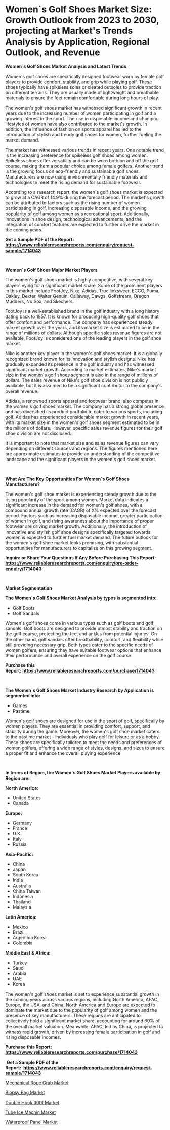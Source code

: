 <p><h1>Women`s Golf Shoes Market Size: Growth Outlook from 2023 to 2030, projecting at Market's Trends Analysis by Application, Regional Outlook, and Revenue</h1></p><p><strong>Women`s Golf Shoes Market Analysis and Latest Trends</strong></p>
<p><p>Women's golf shoes are specifically designed footwear worn by female golf players to provide comfort, stability, and grip while playing golf. These shoes typically have spikeless soles or cleated outsoles to provide traction on different terrains. They are usually made of lightweight and breathable materials to ensure the feet remain comfortable during long hours of play.</p><p>The women's golf shoes market has witnessed significant growth in recent years due to the increasing number of women participating in golf and a growing interest in the sport. The rise in disposable income and changing lifestyles of women have also contributed to the market's growth. In addition, the influence of fashion on sports apparel has led to the introduction of stylish and trendy golf shoes for women, further fueling the market demand.</p><p>The market has witnessed various trends in recent years. One notable trend is the increasing preference for spikeless golf shoes among women. Spikeless shoes offer versatility and can be worn both on and off the golf course, making them a popular choice among female golfers. Another trend is the growing focus on eco-friendly and sustainable golf shoes. Manufacturers are now using environmentally friendly materials and technologies to meet the rising demand for sustainable footwear.</p><p>According to a research report, the women's golf shoes market is expected to grow at a CAGR of 14.9% during the forecast period. The market's growth can be attributed to factors such as the rising number of women participating in golf, increasing disposable income, and the growing popularity of golf among women as a recreational sport. Additionally, innovations in shoe design, technological advancements, and the integration of comfort features are expected to further drive the market in the coming years.</p></p>
<p><strong>Get a Sample PDF of the Report:&nbsp; <a href="https://www.reliableresearchreports.com/enquiry/request-sample/1714043">https://www.reliableresearchreports.com/enquiry/request-sample/1714043</a></strong></p>
<p>&nbsp;</p>
<p><strong>Women`s Golf Shoes Major Market Players</strong></p>
<p><p>The women's golf shoes market is highly competitive, with several key players vying for a significant market share. Some of the prominent players in this market include FootJoy, Nike, Adidas, True linkswear, ECCO, Puma, Oakley, Dexter, Walter Genuin, Callaway, Dawgs, Golfstream, Oregon Mudders, No Sox, and Skechers. </p><p>FootJoy is a well-established brand in the golf industry with a long history dating back to 1857. It is known for producing high-quality golf shoes that offer comfort and performance. The company has experienced steady market growth over the years, and its market size is estimated to be in the range of millions of dollars. Although specific sales revenue figures are not available, FootJoy is considered one of the leading players in the golf shoe market.</p><p>Nike is another key player in the women's golf shoes market. It is a globally recognized brand known for its innovation and stylish designs. Nike has gradually expanded its presence in the golf industry and has witnessed significant market growth. According to market estimates, Nike's market size in the women's golf shoes segment is also in the range of millions of dollars. The sales revenue of Nike's golf shoe division is not publicly available, but it is assumed to be a significant contributor to the company's overall revenue.</p><p>Adidas, a renowned sports apparel and footwear brand, also competes in the women's golf shoes market. The company has a strong global presence and has diversified its product portfolio to cater to various sports, including golf. Adidas has experienced considerable market growth in recent years, with its market size in the women's golf shoes segment estimated to be in the millions of dollars. However, specific sales revenue figures for their golf shoe division are not disclosed.</p><p>It is important to note that market size and sales revenue figures can vary depending on different sources and regions. The figures mentioned here are approximate estimates to provide an understanding of the competitive landscape and the significant players in the women's golf shoes market.</p></p>
<p>&nbsp;</p>
<p><strong>What Are The Key Opportunities For Women`s Golf Shoes Manufacturers?</strong></p>
<p><p>The women's golf shoe market is experiencing steady growth due to the rising popularity of the sport among women. Market data indicates a significant increase in the demand for women's golf shoes, with a compound annual growth rate (CAGR) of X% expected over the forecast period. Factors such as increasing disposable income, greater participation of women in golf, and rising awareness about the importance of proper footwear are driving market growth. Additionally, the introduction of innovative and stylish golf shoe designs specifically targeted towards women is expected to further fuel market demand. The future outlook for the women's golf shoe market looks promising, with substantial opportunities for manufacturers to capitalize on this growing segment.</p></p>
<p><strong>Inquire or Share Your Questions If Any Before Purchasing This Report: <a href="https://www.reliableresearchreports.com/enquiry/pre-order-enquiry/1714043">https://www.reliableresearchreports.com/enquiry/pre-order-enquiry/1714043</a></strong></p>
<p>&nbsp;</p>
<p><strong>Market Segmentation</strong></p>
<p><strong>The Women`s Golf Shoes Market Analysis by types is segmented into:</strong></p>
<p><ul><li>Golf Boots</li><li>Golf Sandals</li></ul></p>
<p><p>Women's golf shoes come in various types such as golf boots and golf sandals. Golf boots are designed to provide utmost stability and traction on the golf course, protecting the feet and ankles from potential injuries. On the other hand, golf sandals offer breathability, comfort, and flexibility while still providing necessary grip. Both types cater to the specific needs of women golfers, ensuring they have suitable footwear options that enhance their performance and overall experience on the golf course.</p></p>
<p><strong>Purchase this Report:&nbsp;<a href="https://www.reliableresearchreports.com/purchase/1714043">https://www.reliableresearchreports.com/purchase/1714043</a></strong></p>
<p>&nbsp;</p>
<p><strong>The Women`s Golf Shoes Market Industry Research by Application is segmented into:</strong></p>
<p><ul><li>Games</li><li>Pastime</li></ul></p>
<p><p>Women's golf shoes are designed for use in the sport of golf, specifically by women players. They are essential in providing comfort, support, and stability during the game. Moreover, the women's golf shoe market caters to the pastime market - individuals who play golf for leisure or as a hobby. These shoes are specifically tailored to meet the needs and preferences of women golfers, offering a wide range of styles, designs, and sizes to ensure a proper fit and enhance the overall playing experience.</p></p>
<p>&nbsp;</p>
<p><strong>In terms of Region, the Women`s Golf Shoes Market Players available by Region are:</strong></p>
<p>
    <p> <strong> North America: </strong>
        <ul>
            <li>United States</li>
            <li>Canada</li>
        </ul>
        </p> 
    <p> <strong> Europe: </strong>
        <ul>
            <li>Germany</li>
            <li>France</li>
            <li>U.K.</li>
            <li>Italy</li>
            <li>Russia</li>
        </ul>
        </p> 
    <p> <strong> Asia-Pacific: </strong>
        <ul>
            <li>China</li>
            <li>Japan</li>
            <li>South Korea</li>
            <li>India</li>
            <li>Australia</li>
            <li>China Taiwan</li>
            <li>Indonesia</li>
            <li>Thailand</li>
            <li>Malaysia</li>
        </ul>
        </p> 
    <p> <strong> Latin America: </strong>
        <ul>
            <li>Mexico</li>
            <li>Brazil</li>
            <li>Argentina Korea</li>
            <li>Colombia</li>
        </ul>
        </p> 
    <p> <strong> Middle East & Africa: </strong>
        <ul>
            <li>Turkey</li>
            <li>Saudi</li>
            <li>Arabia</li>
            <li>UAE</li>
            <li>Korea</li>
        </ul>
    </p>
    </p>
<p><p>The women's golf shoes market is set to experience substantial growth in the coming years across various regions, including North America, APAC, Europe, the USA, and China. North America and Europe are expected to dominate the market due to the popularity of golf among women and the presence of key manufacturers. These regions are anticipated to collectively hold a significant market share, accounting for around 60% of the overall market valuation. Meanwhile, APAC, led by China, is projected to witness rapid growth, driven by increasing female participation in golf and rising disposable incomes.</p></p>
<p><strong>Purchase this Report: <a href="https://www.reliableresearchreports.com/purchase/1714043">https://www.reliableresearchreports.com/purchase/1714043</a></strong></p>
<p>&nbsp;<strong>Get a Sample PDF of the Report:&nbsp;&nbsp;<a href="https://www.reliableresearchreports.com/enquiry/request-sample/1714043">https://www.reliableresearchreports.com/enquiry/request-sample/1714043</a></strong></p>
<p><strong></strong></p>
<p><p><a href="https://medium.com/@mayrussel1912/mechanical-rope-grab-market-competitive-analysis-market-trends-and-forecast-to-2030-84510bd39c09">Mechanical Rope Grab Market</a></p><p><a href="https://www.linkedin.com/pulse/biopsy-bag-market-share-amp-new-trends-analysis-report-awtpf/">Biopsy Bag Market</a></p><p><a href="https://medium.com/@fredyconn/double-hook-300t-nbsp-market-focuses-on-market-share-size-and-projected-forecast-till-2030-9ce2ec6e7948">Double Hook 300t Market</a></p><p><a href="https://github.com/anmolreportprime/Market-Research-Report-List-1/blob/main/tube-ice-machin-market.md">Tube Ice Machin Market</a></p><p><a href="https://www.linkedin.com/pulse/waterproof-panel-market-size-share-global-analysis-pkt4f/">Waterproof Panel Market</a></p></p>
